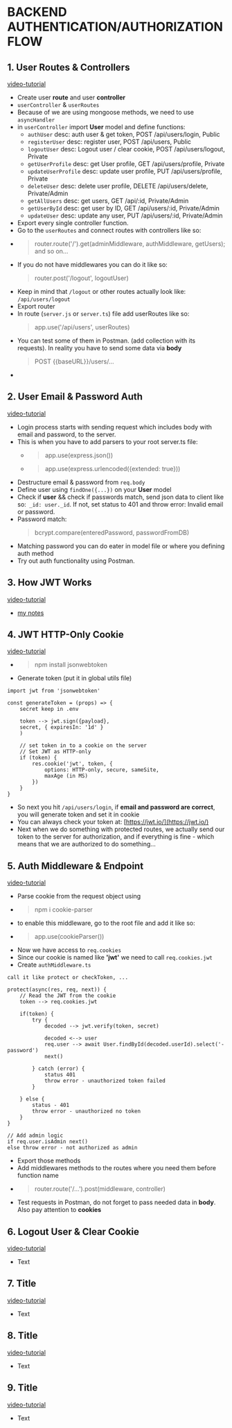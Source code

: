 # BACKEND AUTHENTICATION/AUTHORIZATION FLOW

## 1. User Routes & Controllers

[video-tutorial](<[link](https://www.traversymedia.com/products/mern-stack-from-scratch-ecommerce-platform/categories/2152847620/posts/2167606408)>)

- Create user **route** and user **controller**
- `userController` & `userRoutes`
- Because of we are using mongoose methods, we need to use `asyncHandler`
- in `userController` import **User** model and define functions:
  - `authUser` desc: auth user & get token, POST /api/users/login, Public
  - `registerUser` desc: register user, POST /api/users, Public
  - `logoutUser` desc: Logout user / clear cookie, POST /api/users/logout, Private
  - `getUserProfile` desc: get User profile, GET /api/users/profile, Private
  - `updateUserProfile` desc: update user profile, PUT /api/users/profile, Private
  - `deleteUser` desc: delete user profile, DELETE /api/users/delete, Private/Admin
  - `getAllUsers` desc: get users, GET /api/:id, Private/Admin
  - `getUserById` desc: get user by ID, GET /api/users/:id, Private/Admin
  - `updateUser` desc: update any user, PUT /api/users/:id, Private/Admin
- Export every single controller function.
- Go to the `userRoutes` and connect routes with controllers like so:
- > router.route('/').get(adminMiddleware, authMiddleware, getUsers); and so on...
- If you do not have middlewares you can do it like so:
  > router.post('/logout', logoutUser)
- Keep in mind that `/logout` or other routes actually look like: `/api/users/logout`
- Export router
- In route (`server.js` or `server.ts`) file add userRoutes like so:
  > app.use('/api/users', userRoutes)
- You can test some of them in Postman. (add collection with its requests). In reality you have to send some data via **body**
  > POST {{baseURL}}/users/...
-

## 2. User Email & Password Auth

[video-tutorial](<[link](https://www.traversymedia.com/products/mern-stack-from-scratch-ecommerce-platform/categories/2152847620/posts/2167606412)>)

- Login process starts with sending request which includes body with email and password, to the server.
- This is when you have to add parsers to your root server.ts file:
  - > app.use(express.json())
  - > app.use(express.urlencoded({extended: true}))
- Destructure email & password from `req.body`
- Define user using `findOne({...})` on your **User** model
- Check if **user** && check if passwords match, send json data to client like so:` _id: user._id`. If not, set status to 401 and throw error: Invalid email or password.
- Password match:
  > bcrypt.compare(enteredPassword, passwordFromDB)
- Matching password you can do eater in model file or where you defining auth method
- Try out auth functionality using Postman.

## 3. How JWT Works

[video-tutorial](<[link](https://www.traversymedia.com/products/mern-stack-from-scratch-ecommerce-platform/categories/2152847620/posts/2167606420)>)

- [my notes](https://docs.google.com/document/d/1QkL3SJ_Pk4don3eLJUnhjnoSKZ8cqg-B27LxPDiIVRk/edit#heading=h.u92kfuceb89m)

## 4. JWT HTTP-Only Cookie

[video-tutorial](<[link](https://www.traversymedia.com/products/mern-stack-from-scratch-ecommerce-platform/categories/2152847620/posts/2167606422)>)

- > npm install jsonwebtoken
- Generate token (put it in global utils file)

```
import jwt from 'jsonwebtoken'

const generateToken = (props) => {
    secret keep in .env

    token --> jwt.sign({payload},
    secret, { expiresIn: '1d' }
    )

    // set token in to a cookie on the server
    // Set JWT as HTTP-only
    if (token) {
        res.cookie('jwt', token, {
            options: HTTP-only, secure, sameSite,
            maxAge (in MS)
        })
    }
}
```

- So next you hit `/api/users/login`, if **email and password are correct**, you will generate token and set it in cookie
- You can always check your token at: [https://jwt.io/](https://jwt.io/)
- Next when we do something with protected routes, we actually send our token to the server for authorization, and if everything is fine - which means that we are authorized to do something...

## 5. Auth Middleware & Endpoint

[video-tutorial](<[link](https://www.traversymedia.com/products/mern-stack-from-scratch-ecommerce-platform/categories/2152847620/posts/2167606434)>)

- Parse cookie from the request object using
- > npm i cookie-parser
- to enable this middleware, go to the root file and add it like so:
- > app.use(cookieParser())
- Now we have access to `req.cookies`
- Since our cookie is named like **'jwt'** we need to call `req.cookies.jwt`
- Create `authMiddleware.ts`

```
call it like protect or checkToken, ...

protect(async(res, req, next)) {
    // Read the JWT from the cookie
    token --> req.cookies.jwt

    if(token) {
        try {
            decoded --> jwt.verify(token, secret)

            decoded <--> user
            req.user --> await User.findById(decoded.userId).select('-password')
            next()

        } catch (error) {
            status 401
            throw error - unauthorized token failed
        }

    } else {
        status - 401
        throw error - unauthorized no token
    }
}

// Add admin logic
if req.user.isAdmin next()
else throw error - not authorized as admin
```

- Export those methods
- Add middlewares methods to the routes where you need them before function name
- > router.route('/...').post(middleware, controller)
- Test requests in Postman, do not forget to pass needed data in **body**. Also pay attention to **cookies**

## 6. Logout User & Clear Cookie

[video-tutorial](https://www.traversymedia.com/products/mern-stack-from-scratch-ecommerce-platform/categories/2152847620/posts/2167606443)

- Text

## 7. Title

[video-tutorial](link)

- Text

## 8. Title

[video-tutorial](link)

- Text

## 9. Title

[video-tutorial](link)

- Text
